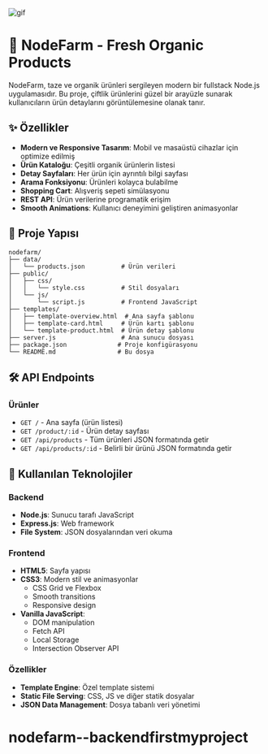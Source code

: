 
![gif](https://github.com/user-attachments/assets/12bb480b-5679-4443-9795-909b732edc7c)



# 🌱 NodeFarm - Fresh Organic Products

NodeFarm, taze ve organik ürünleri sergileyen modern bir fullstack Node.js uygulamasıdır. Bu proje, çiftlik ürünlerini güzel bir arayüzle sunarak kullanıcıların ürün detaylarını görüntülemesine olanak tanır.

## ✨ Özellikler

- **Modern ve Responsive Tasarım**: Mobil ve masaüstü cihazlar için optimize edilmiş
- **Ürün Kataloğu**: Çeşitli organik ürünlerin listesi
- **Detay Sayfaları**: Her ürün için ayrıntılı bilgi sayfası
- **Arama Fonksiyonu**: Ürünleri kolayca bulabilme
- **Shopping Cart**: Alışveriş sepeti simülasyonu
- **REST API**: Ürün verilerine programatik erişim
- **Smooth Animations**: Kullanıcı deneyimini geliştiren animasyonlar


## 📁 Proje Yapısı

```
nodefarm/
├── data/
│   └── products.json          # Ürün verileri
├── public/
│   ├── css/
│   │   └── style.css          # Stil dosyaları
│   └── js/
│       └── script.js          # Frontend JavaScript
├── templates/
│   ├── template-overview.html  # Ana sayfa şablonu
│   ├── template-card.html     # Ürün kartı şablonu
│   └── template-product.html  # Ürün detay şablonu
├── server.js                  # Ana sunucu dosyası
├── package.json              # Proje konfigürasyonu
└── README.md                 # Bu dosya
```

## 🛠 API Endpoints

### Ürünler
- `GET /` - Ana sayfa (ürün listesi)
- `GET /product/:id` - Ürün detay sayfası
- `GET /api/products` - Tüm ürünleri JSON formatında getir
- `GET /api/products/:id` - Belirli bir ürünü JSON formatında getir

## 🎨 Kullanılan Teknolojiler

### Backend
- **Node.js**: Sunucu tarafı JavaScript
- **Express.js**: Web framework
- **File System**: JSON dosyalarından veri okuma

### Frontend
- **HTML5**: Sayfa yapısı
- **CSS3**: Modern stil ve animasyonlar
  - CSS Grid ve Flexbox
  - Smooth transitions
  - Responsive design
- **Vanilla JavaScript**: 
  - DOM manipulation
  - Fetch API
  - Local Storage
  - Intersection Observer API

### Özellikler
- **Template Engine**: Özel template sistemi
- **Static File Serving**: CSS, JS ve diğer statik dosyalar
- **JSON Data Management**: Dosya tabanlı veri yönetimi




# nodefarm--backendfirstmyproject
